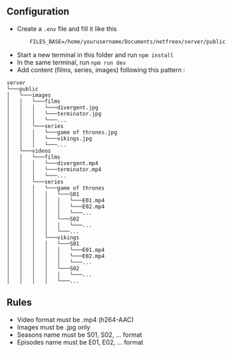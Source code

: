 ## Configuration

* Create a `.env` file and fill it like this
    ```
        FILES_BASE=/home/yourusername/Documents/netfreex/server/public
    ```
* Start a new terminal in this folder and run `npm install`
* In the same terminal, run `npm run dev`
* Add content (films, series, images) following this pattern :
```
server
└───public
│   └───images
│   │   └───films
│   │   │   └───divergent.jpg
│   │   │   └───terminator.jpg
│   │   │   └───...
│   │   └───series
│   │   │   └───game of thrones.jpg
│   │   │   └───vikings.jpg
│   │   │   └───...
│   └───videos
│   │   └───films
│   │   │   └───divergent.mp4
│   │   │   └───terminator.mp4
│   │   │   └───...
│   │   └───series
│   │   │   └───game of thrones
│   │   │   │   └───S01
│   │   │   │   │   └───E01.mp4
│   │   │   │   │   └───E02.mp4
│   │   │   │   │   └───...
│   │   │   │   └───S02
│   │   │   │   │   └───...
│   │   │   │   └───...
│   │   │   └───vikings
│   │   │   │   └───S01
│   │   │   │   │   └───E01.mp4
│   │   │   │   │   └───E02.mp4
│   │   │   │   │   └───...
│   │   │   │   └───S02
│   │   │   │   │   └───...
│   │   │   │   └───...
```

## Rules
- Video format must be .mp4 (h264-AAC)
- Images must be .jpg only
- Seasons name must be S01, S02, ... format
- Episodes name must be E01, E02, ... format